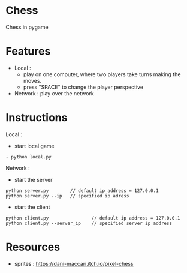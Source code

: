 # Chess
Chess in pygame

# Features
- Local : 
	- play on one computer, where two players take turns making the moves.
	- press "SPACE" to change the player perspective
- Network : play over the network
		  
# Instructions

Local :
- start local game
```
- python local.py
```
Network :
- start the server
```
python server.py  		// default ip address = 127.0.0.1
python server.py --ip	// specified ip adress
```
- start the client
```
python client.py				// default ip address = 127.0.0.1
python client.py --server_ip	// specified server ip address
```

# Resources
- sprites : https://dani-maccari.itch.io/pixel-chess
